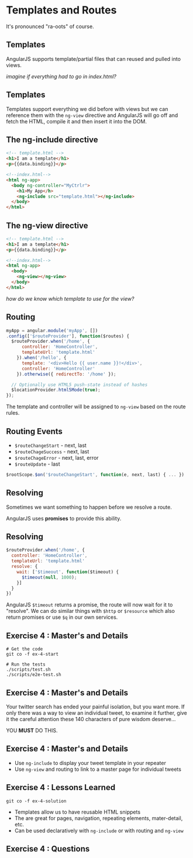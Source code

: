 # Templates and Routes

It's pronounced "ra-oots" of course.


## Templates

AngularJS supports template/partial files that can reused and pulled into views.

_imagine if everything had to go in index.html?_


## Templates

Templates support everything we did before with views but we can reference them
with the `ng-view` directive and AngularJS will go off and fetch the HTML,
compile it and then insert it into the DOM.


## The ng-include directive

```html
<!-- template.html -->
<h1>I am a template</h1>
<p>{{data.binding}}</p>
```

```html
<!--index.html-->
<html ng-app>
  <body ng-controller="MyCtrlr">
    <h1>My App</h>
    <ng-include src="template.html"></ng-include>
  </body>
</html>
```


## The ng-view directive

```html
<!-- template.html -->
<h1>I am a template</h1>
<p>{{data.binding}}</p>
```

```html
<!--index.html-->
<html ng-app>
  <body>
    <ng-view></ng-view>
  </body>
</html>
```

_how do we know which template to use for the view?_


## Routing

```javascript
myApp = angular.module('myApp', [])
.config(['$routeProvider'], function($routes) {
  $routeProvider.when('/home', {
      controller: 'HomeController',
      templateUrl: 'template.html'
    }).when('/hello', {
      template: '<div>Hello {{ user.name }}!</div>',
      controller: 'HomeController'
    }).otherwise({ redirectTo: '/home' });

  // Optionally use HTML5 push-state instead of hashes
  $locationProvider.html5Mode(true);
});
```

The template and controller will be assigned to `ng-view` based on
the route rules.


## Routing Events

- `$routeChangeStart` - next, last
- `$routeChageSuccess` - next, last
- `$routeChageError` - next, last, error
- `$routeUpdate` - last

```javascript
$rootScope.$on('$routeChangeStart', function(e, next, last) { ... })
```


## Resolving

Sometimes we want something to happen before we resolve a route.

AngularJS uses __promises__ to provide this ability.


## Resolving

```javascript
$routeProvider.when('/home', {
  controller: 'HomeController',
  templateUrl: 'template.html'
  resolve: {
    wait: ['$timeout', function($timeout) {
      $timeout(null, 1000);
    }]
  }
})
```

AngularJS `$timeout` returns a promise, the route will now wait for it to
"resolve". We can do similar things with `$http` or `$resource` which also return
promises or use `$q` in our own services.


## Exercise 4 : Master's and Details

```
# Get the code
git co -f ex-4-start

# Run the tests
./scripts/test.sh
./scripts/e2e-test.sh
```


## Exercise 4 : Master's and Details

Your twitter search has ended your painful isolation, but you want
more. If only there was a way to view an individual tweet, to examine it
further, give it the careful attention these 140 characters of pure wisdom
deserve...

YOU __MUST__ DO THIS.


## Exercise 4 : Master's and Details

- Use `ng-include` to display your tweet template in your repeater
- Use `ng-view` and routing to link to a master page for individual tweets


## Exercise 4 : Lessons Learned

`git co -f ex-4-solution`

- Templates allow us to have reusable HTML snippets
- The are great for pages, navigation, repeating elements, mater-detail, etc.
- Can be used declaratively with `ng-include` or with routing and `ng-view`


## Exercise 4 : Questions
